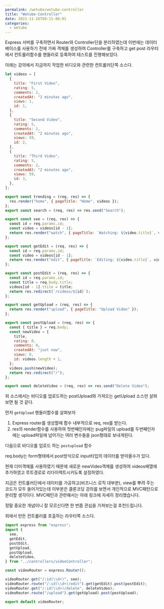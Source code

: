 ```yaml
---
permalink: /wetube/wetube-controller
title: "Wetube-Controller"
date: 2021-11-26T09:11-08:01
categories:
  - wetube
---
```


Express 서버를 구축하면서 Router와 Controller단을 분리하였는데 이번에는 데이터베이스를 사용하기 전에 가짜 객체를 생성하여 Controller를 구축하고 get post 라우터에서 컨트롤러함수를 핸들러로 등록하여 테스트를 진행해보았다.

아래는 강의에서 지금까지 작업한 비디오와 관련한 컨트롤러단쪽 소스다.

```javascript
let videos = [
  {
    title: "First Video",
    rating: 5,
    comments: 2,
    createdAt: "2 minutes ago",
    views: 1,
    id: 1,
  },
  {
    title: "Second Video",
    rating: 5,
    comments: 2,
    createdAt: "2 minutes ago",
    views: 59,
    id: 2,
  },
  {
    title: "Third Video",
    rating: 5,
    comments: 2,
    createdAt: "2 minutes ago",
    views: 59,
    id: 3,
  },
];

export const trending = (req, res) => {
  res.render("home", { pageTitle: "Home", videos });
};
export const search = (req, res) => res.send("Search");

export const see = (req, res) => {
  const id = req.params.id;
  const video = videos[id - 1];
  return res.render("watch", { pageTitle: `Watching: ${video.title}`, video });
};

export const getEdit = (req, res) => {
  const id = req.params.id;
  const video = videos[id - 1];
  return res.render("edit", { pageTitle: `Editing: ${video.title}`, video });
};

export const postEdit = (req, res) => {
  const id = req.params.id;
  const title = req.body.title;
  videos[id - 1].ttile = title;
  return res.redirect(`/videos/${id}`);
};

export const getUpload = (req, res) => {
  return res.render("upload", { pageTitle: "Upload Video" });
};

export const postUpload = (req, res) => {
  const { title } = req.body;
  const newVideo = {
    title,
    rating: 0,
    comments: 0,
    createdAt: "just now",
    views: 0,
    id: videos.length + 1,
  };
  videos.push(newVideo);
  return res.redirect("/");
};

export const deleteVideo = (req, res) => res.send("Delete Video");
```

위 소스에서는 비디오를 업로드하는 postUpload와 가져오는 getUpload 소스만 살펴보면 될 것 같다.

먼저 `getUpload` 핸들러함수를 살펴보자

1. Express router를 생성할때 함수 내부적으로 req, res를 받는다.
2. res의 render함수를 사용하여 첫번째인자에는 pug파일의 upload를 두번째인자에는 upload파일에 넘어가는 여러 변수들을 json형태로 보내게된다.

다음으로 비디오를 업로드 하는 `postupload` 함수

req.body는 form형태에서 post방식으로 input타입의 데이터를 받아올수가 있다.

현재 더미객체를 사용하였기 때문에 새로운 newVideo객체를 생성하여 videos배열에 추가하였고 루트경로로 리다이렉트시키도록 설정하였다.

지금은 컨트롤러단에서 데이터를 가공하고(비즈니스 로직 대부분), view를 뿌려 주는 코드가 모두 들어가있는데 이부분은 클론코딩 강의를 보면서 개인적으로 MVC패턴으로 분리할 생각이다. MVC패턴과 관련해서는 아래 링크에 자세히 정리했습니다.

정말 중요한 개념이니 잘 모르신다면 한 번쯤 관심을 가져보는걸 추천드립니다.

위에서 만든 컨트롤러를 호출하는 라우터쪽 소스다.

```javascript
import express from "express";
import {
  see,
  getEdit,
  postEdit,
  getUpload,
  postUpload,
  deleteVideo,
} from "../controllers/videoController";

const videoRouter = express.Router();

videoRouter.get("/:id(\\d+)", see);
videoRouter.route("/:id(\\d+)/edit").get(getEdit).post(postEdit);
videoRouter.get("/:id(\\d+)/delete", deleteVideo);
videoRouter.route("/upload").get(getUpload).post(postUpload);

export default videoRouter;
```
